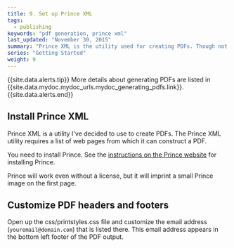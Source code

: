 ```yaml
---
title: 9. Set up Prince XML
tags: 
  - publishing
keywords: "pdf generation, prince xml"
last_updated: "November 30, 2015"
summary: "Prince XML is the utility used for creating PDFs. Though not free, this utility gets a list of links and compiles them into a PDF."
series: "Getting Started"
weight: 9
---
```


{{site.data.alerts.tip}} More details about generating PDFs are listed in {{site.data.mydoc.mydoc_urls.mydoc_generating_pdfs.link}}. {{site.data.alerts.end}}
## Install Prince XML

Prince XML is a utility I've decided to use to create PDFs. The Prince XML utility requires a list of web pages from which it can construct a PDF. 

You need to install Prince. See the [instructions on the Prince website](http://www.princexml.com/doc/installing/#macosx) for installing Prince.

Prince will work even without a license, but it will imprint a small Prince image on the first page.

## Customize PDF headers and footers

Open up the css/printstyles.css file and customize the email address (`youremail@domain.com`) that is listed there. This email address appears in the bottom left footer of the PDF output.

